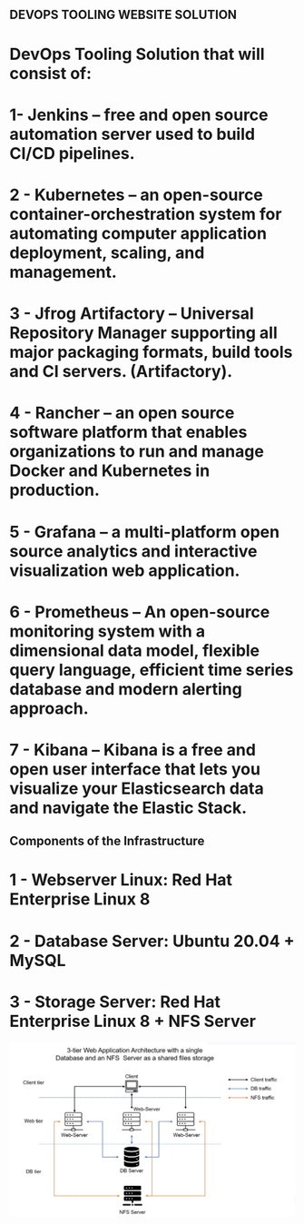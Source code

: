 ## DEVOPS TOOLING WEBSITE SOLUTION

# DevOps Tooling Solution that will consist of:

# 1- Jenkins – free and open source automation server used to build CI/CD pipelines.

# 2 - Kubernetes – an open-source container-orchestration system for automating computer application deployment, scaling, and management.

# 3 - Jfrog Artifactory – Universal Repository Manager supporting all major packaging formats, build tools and CI servers. (Artifactory).

# 4 - Rancher – an open source software platform that enables organizations to run and manage Docker and Kubernetes in production.

# 5 - Grafana – a multi-platform open source analytics and interactive visualization web application.

# 6 - Prometheus – An open-source monitoring system with a dimensional data model, flexible query language, efficient time series database and modern alerting approach.

# 7 - Kibana – Kibana is a free and open user interface that lets you visualize your Elasticsearch data and navigate the Elastic Stack.

## Components of the Infrastructure 

# 1 - Webserver Linux: Red Hat Enterprise Linux 8

# 2 - Database Server: Ubuntu 20.04 + MySQL

# 3 - Storage Server: Red Hat Enterprise Linux 8 + NFS Server

![Three-Tier-Architecture](./Images/3-tier-Application-Infrastructure.jpg)
